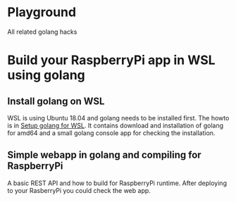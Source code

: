 # Playground

All related golang hacks

# Build your RaspberryPi app in WSL using golang

## Install golang on WSL

WSL is using Ubuntu 18.04 and golang needs to be installed first. The howto is in [Setup golang for WSL](/setup/).
It contains download and installation of golang for amd64 and a small golang console app for checking the installation.

## Simple webapp in golang and compiling for RaspberryPi

A basic REST API and how to build for RaspberryPi runtime. After deploying to your RasberryPi you could check the web app.
